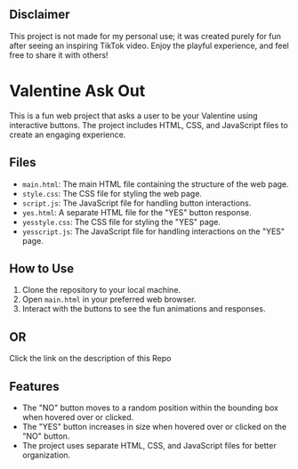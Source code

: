 ## Disclaimer

This project is not made for my personal use; it was created purely for fun after seeing an inspiring TikTok video. Enjoy the playful experience, and feel free to share it with others!

# Valentine Ask Out

This is a fun web project that asks a user to be your Valentine using interactive buttons. The project includes HTML, CSS, and JavaScript files to create an engaging experience.

## Files

- `main.html`: The main HTML file containing the structure of the web page.
- `style.css`: The CSS file for styling the web page.
- `script.js`: The JavaScript file for handling button interactions.
- `yes.html`: A separate HTML file for the "YES" button response.
- `yesstyle.css`: The CSS file for styling the "YES" page.
- `yesscript.js`: The JavaScript file for handling interactions on the "YES" page.

## How to Use

1. Clone the repository to your local machine.
2. Open `main.html` in your preferred web browser.
3. Interact with the buttons to see the fun animations and responses.

## OR ##
Click the link on the description of this Repo

## Features

- The "NO" button moves to a random position within the bounding box when hovered over or clicked.
- The "YES" button increases in size when hovered over or clicked on the "NO" button.
- The project uses separate HTML, CSS, and JavaScript files for better organization.
